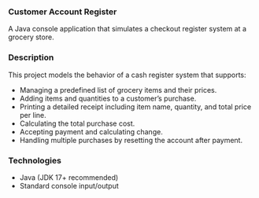 ### Customer Account Register

A Java console application that simulates a checkout register system at a grocery store.

### Description

This project models the behavior of a cash register system that supports:

- Managing a predefined list of grocery items and their prices.
- Adding items and quantities to a customer’s purchase.
- Printing a detailed receipt including item name, quantity, and total price per line.
- Calculating the total purchase cost.
- Accepting payment and calculating change.
- Handling multiple purchases by resetting the account after payment.

### Technologies

- Java (JDK 17+ recommended)
- Standard console input/output
